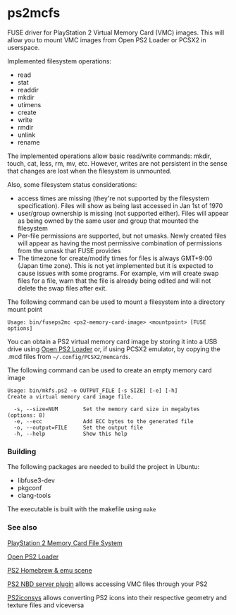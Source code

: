 # ps2mcfs
FUSE driver for PlayStation 2 Virtual Memory Card (VMC) images. This will allow you to mount VMC images from Open PS2 Loader or PCSX2 in userspace.

Implemented filesystem operations:
 * read
 * stat
 * readdir
 * mkdir
 * utimens
 * create
 * write
 * rmdir
 * unlink
 * rename

The implemented operations allow basic read/write commands: mkdir, touch, cat, less, rm, mv, etc. However, writes are not persistent in the sense that changes are lost when the filesystem is unmounted.

Also, some filesystem status considerations:
 * access times are missing (they're not supported by the filesystem specification). Files will show as being last accessed in Jan 1st of 1970
 * user/group ownership is missing (not supported either). Files will appear as being owned by the same user and group that mounted the filesystem
 * Per-file permissions are supported, but not umasks. Newly created files will appear as having the most permissive combination of permissions from the umask that FUSE provides
 * The timezone for create/modify times for files is always GMT+9:00 (Japan time zone). This is not yet implemented but it is expected to cause issues with some programs. For example, vim will create swap files for a file, warn that the file is already being edited and will not delete the swap files after exit.

The following command can be used to mount a filesystem into a directory mount point
```
Usage: bin/fuseps2mc <ps2-memory-card-image> <mountpoint> [FUSE options]
```

You can obtain a PS2 virtual memory card image by storing it into a USB drive using [Open PS2 Loader](https://github.com/ps2homebrew/Open-PS2-Loader) or, if using PCSX2 emulator, by copying the .mcd files from `~/.config/PCSX2/memcards`.

The following command can be used to create an empty memory card image
```
Usage: bin/mkfs.ps2 -o OUTPUT_FILE [-s SIZE] [-e] [-h]
Create a virtual memory card image file.

  -s, --size=NUM        Set the memory card size in megabytes (options: 8)
  -e, --ecc             Add ECC bytes to the generated file
  -o, --output=FILE     Set the output file
  -h, --help            Show this help
```

### Building

The following packages are needed to build the project in Ubuntu:
* libfuse3-dev
* pkgconf
* clang-tools

The executable is built with the makefile using `make`

### See also

[PlayStation 2 Memory Card File System](http://www.csclub.uwaterloo.ca:11068/mymc/ps2mcfs.html)

[Open PS2 Loader](https://github.com/ps2homebrew/Open-PS2-Loader)

[PS2 Homebrew & emu scene](http://psx-scene.com/forums/ps2-homebrew-dev-emu-scene/)

[PS2 NBD server plugin](https://github.com/bignaux/lwNBD/blob/main/plugins/mcman/lwnbd-mcman-plugin.md) allows accessing VMC files through your PS2

[PS2iconsys](https://github.com/ticky/ps2iconsys) allows converting PS2 icons into their respective geometry and texture files and viceversa
